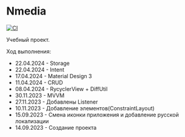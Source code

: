  # Nmedia
[![CI](https://github.com/CapriKorP/Nmedia/actions/workflows/build.yml/badge.svg?branch=master)](https://github.com/CapriKorP/Nmedia/actions/workflows/build.yml)

Учебный проект.

Ход выполнения:
* 22.04.2024 - Storage
* 22.04.2024 - Intent
* 17.04.2024 - Material Design 3
* 11.04.2024 - CRUD
* 08.04.2024 - RycyclerView + DiffUtil
* 30.11.2023 - MVVM
* 27.11.2023 - Добавлены Listener
* 10.11.2023 - Добавление элементов(ConstraintLayout)
* 15.09.2023 - Смена иконки приложения и добавление русской локализации
* 14.09.2023 - Создание проекта
